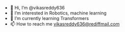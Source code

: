 - 👋 Hi, I’m @vikasreddy636
- 👀 I’m interested in Robotics, machine learning
- 🌱 I’m currently learning Transformers 
- 📫 How to reach me vikasreddy636@rediffmail.com

<!---
vikasreddy636/vikasreddy636 is a ✨ special ✨ repository because its `README.md` (this file) appears on your GitHub profile.
You can click the Preview link to take a look at your changes.
--->
